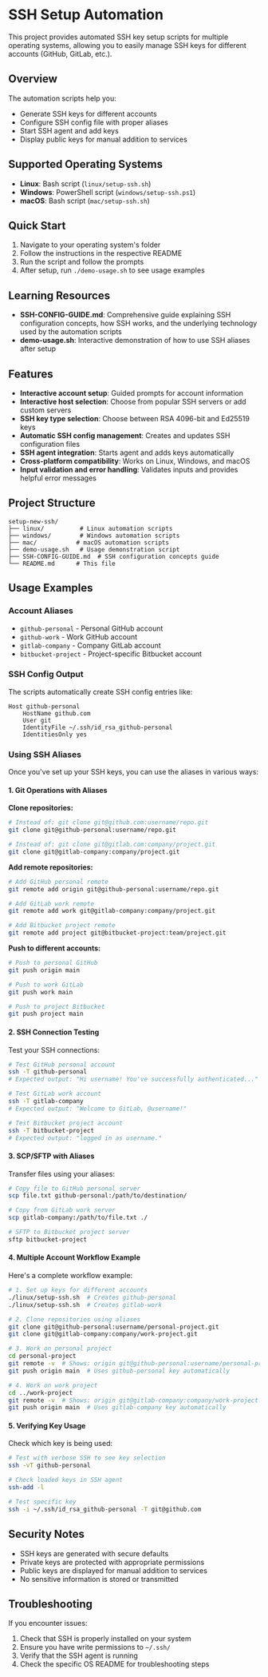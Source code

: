 # SSH Setup Automation

This project provides automated SSH key setup scripts for multiple operating systems, allowing you to easily manage SSH keys for different accounts (GitHub, GitLab, etc.).

## Overview

The automation scripts help you:
- Generate SSH keys for different accounts
- Configure SSH config file with proper aliases
- Start SSH agent and add keys
- Display public keys for manual addition to services

## Supported Operating Systems

- **Linux**: Bash script (`linux/setup-ssh.sh`)
- **Windows**: PowerShell script (`windows/setup-ssh.ps1`)
- **macOS**: Bash script (`mac/setup-ssh.sh`)

## Quick Start

1. Navigate to your operating system's folder
2. Follow the instructions in the respective README
3. Run the script and follow the prompts
4. After setup, run `./demo-usage.sh` to see usage examples

## Learning Resources

- **SSH-CONFIG-GUIDE.md**: Comprehensive guide explaining SSH configuration concepts, how SSH works, and the underlying technology used by the automation scripts
- **demo-usage.sh**: Interactive demonstration of how to use SSH aliases after setup

## Features

- **Interactive account setup**: Guided prompts for account information
- **Interactive host selection**: Choose from popular SSH servers or add custom servers
- **SSH key type selection**: Choose between RSA 4096-bit and Ed25519 keys
- **Automatic SSH config management**: Creates and updates SSH configuration files
- **SSH agent integration**: Starts agent and adds keys automatically
- **Cross-platform compatibility**: Works on Linux, Windows, and macOS
- **Input validation and error handling**: Validates inputs and provides helpful error messages

## Project Structure

```
setup-new-ssh/
├── linux/          # Linux automation scripts
├── windows/        # Windows automation scripts  
├── mac/           # macOS automation scripts
├── demo-usage.sh   # Usage demonstration script
├── SSH-CONFIG-GUIDE.md  # SSH configuration concepts guide
└── README.md      # This file
```

## Usage Examples

### Account Aliases
- `github-personal` - Personal GitHub account
- `github-work` - Work GitHub account
- `gitlab-company` - Company GitLab account
- `bitbucket-project` - Project-specific Bitbucket account

### SSH Config Output
The scripts automatically create SSH config entries like:
```
Host github-personal
    HostName github.com
    User git
    IdentityFile ~/.ssh/id_rsa_github-personal
    IdentitiesOnly yes
```

### Using SSH Aliases

Once you've set up your SSH keys, you can use the aliases in various ways:

#### 1. **Git Operations with Aliases**

**Clone repositories:**
```bash
# Instead of: git clone git@github.com:username/repo.git
git clone git@github-personal:username/repo.git

# Instead of: git clone git@gitlab.com:company/project.git
git clone git@gitlab-company:company/project.git
```

**Add remote repositories:**
```bash
# Add GitHub personal remote
git remote add origin git@github-personal:username/repo.git

# Add GitLab work remote
git remote add work git@gitlab-company:company/project.git

# Add Bitbucket project remote
git remote add project git@bitbucket-project:team/project.git
```

**Push to different accounts:**
```bash
# Push to personal GitHub
git push origin main

# Push to work GitLab
git push work main

# Push to project Bitbucket
git push project main
```

#### 2. **SSH Connection Testing**

Test your SSH connections:
```bash
# Test GitHub personal account
ssh -T github-personal
# Expected output: "Hi username! You've successfully authenticated..."

# Test GitLab work account
ssh -T gitlab-company
# Expected output: "Welcome to GitLab, @username!"

# Test Bitbucket project account
ssh -T bitbucket-project
# Expected output: "logged in as username."
```

#### 3. **SCP/SFTP with Aliases**

Transfer files using your aliases:
```bash
# Copy file to GitHub personal server
scp file.txt github-personal:/path/to/destination/

# Copy from GitLab work server
scp gitlab-company:/path/to/file.txt ./

# SFTP to Bitbucket project server
sftp bitbucket-project
```

#### 4. **Multiple Account Workflow Example**

Here's a complete workflow example:

```bash
# 1. Set up keys for different accounts
./linux/setup-ssh.sh  # Creates github-personal
./linux/setup-ssh.sh  # Creates gitlab-work

# 2. Clone repositories using aliases
git clone git@github-personal:username/personal-project.git
git clone git@gitlab-company:company/work-project.git

# 3. Work on personal project
cd personal-project
git remote -v  # Shows: origin git@github-personal:username/personal-project.git
git push origin main  # Uses github-personal key automatically

# 4. Work on work project
cd ../work-project
git remote -v  # Shows: origin git@gitlab-company:company/work-project.git
git push origin main  # Uses gitlab-company key automatically
```

#### 5. **Verifying Key Usage**

Check which key is being used:
```bash
# Test with verbose SSH to see key selection
ssh -vT github-personal

# Check loaded keys in SSH agent
ssh-add -l

# Test specific key
ssh -i ~/.ssh/id_rsa_github-personal -T git@github.com
```

## Security Notes

- SSH keys are generated with secure defaults
- Private keys are protected with appropriate permissions
- Public keys are displayed for manual addition to services
- No sensitive information is stored or transmitted

## Troubleshooting

If you encounter issues:
1. Check that SSH is properly installed on your system
2. Ensure you have write permissions to `~/.ssh/`
3. Verify that the SSH agent is running
4. Check the specific OS README for troubleshooting steps 